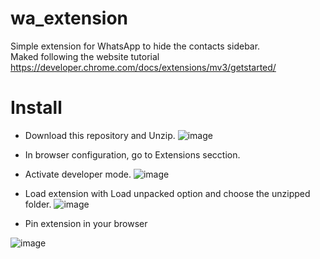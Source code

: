# wa_extension
Simple extension for WhatsApp to hide the contacts sidebar. <br />
Maked following the website tutorial https://developer.chrome.com/docs/extensions/mv3/getstarted/

# Install
* Download this repository and Unzip.
![image](https://user-images.githubusercontent.com/24282432/170811710-78ae65f8-120f-436a-8b0b-81f511c629b6.png)

* In browser configuration, go to Extensions secction.

* Activate developer mode. ![image](https://user-images.githubusercontent.com/24282432/170811823-b38aa0fd-40bd-4433-9e2b-02eefa9b1d59.png)



* Load extension with Load unpacked option and choose the unzipped folder. ![image](https://user-images.githubusercontent.com/24282432/170811856-76779e5a-6f94-4603-9fc2-65029732d6f7.png)


* Pin extension in your browser 

![image](https://user-images.githubusercontent.com/24282432/170812060-a0986a54-625e-48fd-bd5c-e5c5de37eba8.png)
